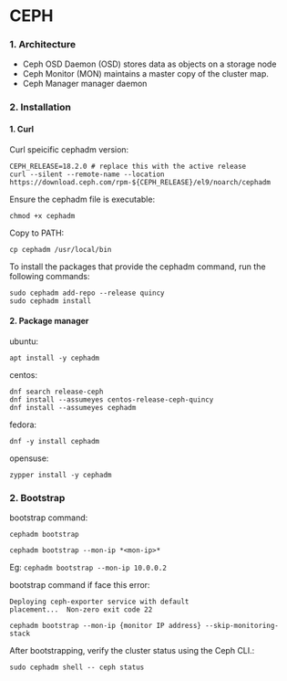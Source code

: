 # CEPH

### 1. Architecture
* Ceph OSD Daemon (OSD) stores data as objects on a storage node
* Ceph Monitor (MON) maintains a master copy of the cluster map.
* Ceph Manager manager daemon

### 2. Installation
#### 1. Curl
Curl speicific cephadm version:
```
CEPH_RELEASE=18.2.0 # replace this with the active release
curl --silent --remote-name --location https://download.ceph.com/rpm-${CEPH_RELEASE}/el9/noarch/cephadm
```

Ensure the cephadm file is executable:
```
chmod +x cephadm
```

Copy to PATH:
```
cp cephadm /usr/local/bin
```

To install the packages that provide the cephadm command, run the following commands:
```
sudo cephadm add-repo --release quincy
sudo cephadm install
```

#### 2. Package manager
ubuntu:
```
apt install -y cephadm
```

centos:
```
dnf search release-ceph
dnf install --assumeyes centos-release-ceph-quincy
dnf install --assumeyes cephadm
```

fedora:
```
dnf -y install cephadm
```

opensuse:
```
zypper install -y cephadm
```

### 2. Bootstrap
bootstrap command:
```
cephadm bootstrap
```
```
cephadm bootstrap --mon-ip *<mon-ip>*
```
Eg: `cephadm bootstrap --mon-ip 10.0.0.2`

bootstrap command if face this error:
```
Deploying ceph-exporter service with default
placement...  Non-zero exit code 22
```
```
cephadm bootstrap --mon-ip {monitor IP address} --skip-monitoring-stack
```

After bootstrapping, verify the cluster status using the Ceph CLI.:
```
sudo cephadm shell -- ceph status
```
